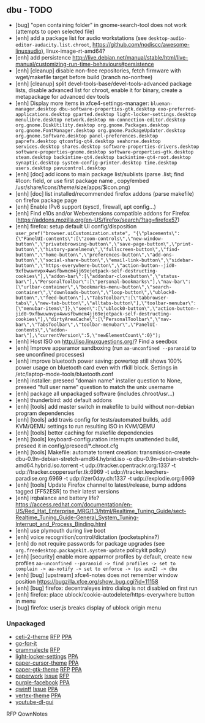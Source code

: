 ## dbu - TODO


 * [bug] "open containing folder" in gnome-search-tool does not work (attempts to open selected file)
 * [enh] add a package list for audio workstations (see `desktop-audio-editor-audacity.list.chroot`, https://github.com/nodiscc/awesome-linuxaudio), linux-image-rt-amd64?
 * [enh] add persistence http://live.debian.net/manual/stable/html/live-manual/customizing-run-time-behaviours#persistence
 * [enh] [cleanup] disable non-free repositories, fetch firmware with wget/makefile target before build (branch no-nonfree)
 * [enh] [cleanup] split devel-tools-base/devel-tools-advanced package lists, disable advanced list for chroot, enable it for binary, create a metapackage for advanced dev tools
 * [enh] Display more items in xfce4-settings-manager: `blueman-manager.desktop dbu-software-properties-gtk.desktop exo-preferred-applications.desktop gparted.desktop light-locker-settings.desktop menulibre.desktop network.desktop nm-connection-editor.desktop org.gnome.DiskUtility.desktop org.gnome.Packages.desktop org.gnome.FontManager.desktop org.gnome.PackageUpdater.desktop org.gnome.Software.desktop panel-preferences.desktop paprefs.desktop qtconfig-qt4.desktop seahorse.desktop services.desktop shares.desktop software-properties-drivers.desktop software-properties-gnome.desktop software-properties-gtk.desktop steam.desktop backintime-qt4.desktop backintime-qt4-root.desktop synaptic.desktop system-config-printer.desktop time.desktop users.desktop pavucontrol.desktop`
 * [enh] [doc] add icons to main package list/sublists (parse .list; find #Icon: field, or use first package name , copy/embed /usr/share/icons/$theme/$size/apps/$icon.png)
 * [enh] [doc] list installed/recommended firefox addons (parse makefile) on firefox package page
 * [enh] Enable IPv6 support (sysctl, firewall, apt config...)
 * [enh] Find e10s and/or Webextensions compatible addons for Firefox (https://addons.mozilla.org/en-US/firefox/search/?tag=firefox57)
 * [enh] firefox: setup default UI config/disposition `user_pref("browser.uiCustomization.state", "{\"placements\":{\"PanelUI-contents\":[\"zoom-controls\",\"new-window-button\",\"privatebrowsing-button\",\"save-page-button\",\"print-button\",\"history-panelmenu\",\"fullscreen-button\",\"find-button\",\"home-button\",\"preferences-button\",\"add-ons-button\",\"social-share-button\",\"email-link-button\",\"sidebar-button\",\"https-everywhere-button\",\"action-button--jid0-9xfbwuwnvpx4wwsfbwmcm4jj69ejetpack-self-destructing-cookies\"],\"addon-bar\":[\"addonbar-closebutton\",\"status-bar\"],\"PersonalToolbar\":[\"personal-bookmarks\"],\"nav-bar\":[\"urlbar-container\",\"bookmarks-menu-button\",\"search-container\",\"downloads-button\",\"loop-button\",\"ublock0-button\",\"feed-button\"],\"TabsToolbar\":[\"tabbrowser-tabs\",\"new-tab-button\",\"alltabs-button\"],\"toolbar-menubar\":[\"menubar-items\"]},\"seen\":[\"ublock0-button\",\"action-button--jid0-9xfbwuwnvpx4wwsfbwmcm4jj69ejetpack-self-destructing-cookies\"],\"dirtyAreaCache\":[\"PersonalToolbar\",\"nav-bar\",\"TabsToolbar\",\"toolbar-menubar\",\"PanelUI-contents\",\"addon-bar\"],\"currentVersion\":5,\"newElementCount\":0}");`
 * [enh] Host ISO on http://iso.linuxquestions.org/? Find a seedbox
 * [enh] Improve apparamor sandboxing (run `aa-unconfined --paranoid` to see unconfined processes)
 * [enh] improve bluetooth power saving: powertop still shows 100% power usage on bluetooth card even with rfkill block. Settings in /etc/laptop-mode-tools/bluetooth.conf
 * [enh] installer: preseed "domain name" installer question to None, preseed "full user name" question to match the unix username
 * [enh] package all unpackaged software (includes.chroot/usr...)
 * [enh] thunderbird: add default addons
 * [enh] [tools] add master switch in makefile to build without non-debian program dependencies
 * [enh] [tools] add travis config for tests/automated builds, add KVM/QEMU settings to run resulting ISO in KVM/QEMU
 * [enh] [tools] better caching for makefile dependencies
 * [enh] [tools] keyboard-configuration interrupts unattended build, preseed it in config/preseed/*.chroot.cfg
 * [enh] [tools] Makefile: automate torrent creation: transmission-create dbu-0.9n-debian-stretch-amd64.hybrid.iso -o dbu-0.9n-debian-stretch-amd64.hybrid.iso.torrent -t  udp://tracker.opentrackr.org:1337 -t  udp://tracker.coppersurfer.tk:6969   -t udp://tracker.leechers-paradise.org:6969 -t  udp://zer0day.ch:1337 -t  udp://explodie.org:6969
 * [enh] [tools] Update Firefox channel to latest/release, bump addons tagged [FF52ESR] to their latest versions
 * [enh] irqbalance and battery life? https://access.redhat.com/documentation/en-US/Red_Hat_Enterprise_MRG/1.3/html/Realtime_Tuning_Guide/sect-Realtime_Tuning_Guide-General_System_Tuning-Interrupt_and_Process_Binding.html
 * [enh] use plymouth during live boot
 * [enh] voice recognition/control/dictation (pocketsphinx?)
 * [enh] do not require passwords for package upgrades (see `org.freedesktop.packagekit.system-update` policykit policy)
 * [enh] [security] enable more apparmor profiles by default, create new profiles `aa-unconfined --paranoid -> find profiles -> set to complain -> aa-notify -> set to enforce -> (ps auxZ) -> dbu`
 * [enh] [bug] [upstream] xfce4-notes does not remember window position https://bugzilla.xfce.org/show_bug.cgi?id=11158
 * [enh] [bug] firefox: decentraleyes intro dialog is not disabled on first run
 * [enh] firefox: place ublock/cookie-autodelete/https-everywhere button in menu
 * [bug] firefox: user.js breaks display of ublock origin menu

### Unpackaged

 * [ceti-2-theme](https://github.com/horst3180/Ceti-2-theme) [RFP](http://bugs.debian.org/cgi-bin/bugreport.cgi?bug=862402) [PPA](http://download.opensuse.org/repositories/home:/Horst3180/Debian_8.0/all/)
 * [go-for-it](https://github.com/mank319/Go-For-It)
 * [grammalecte](https://www.dicollecte.org/grammalecte/telecharger.php) [RFP](http://bugs.debian.org/860579)
 * [light-locker-settings](https://launchpad.net/light-locker-settings) [PPA](http://archive.ubuntu.com/ubuntu/pool/universe/l/light-locker-settings/)
 * [paper-cursor-theme](https://github.com/snwh/paper-cursor-theme) [PPA](http://ppa.launchpad.net/snwh/pulp/ubuntu/pool/main/p/)
 * [paper-gtk-theme](https://github.com/snwh/paper-gtk-theme) [RFP](http://bugs.debian.org/cgi-bin/bugreport.cgi?bug=862403) [PPA](http://ppa.launchpad.net/snwh/pulp/ubuntu/pool/main/p/)
 * [paperwork](https://github.com/openpaperwork/paperwork/) [Issue](https://github.com/openpaperwork/paperwork/issues/466) [RFP](https://bugs.debian.org/721287)
 * [purple-facebook](https://github.com/dequis/purple-facebook/wiki) [PPA](http://download.opensuse.org/repositories/home:/jgeboski/Debian_9.0/amd64/)
 * [qwinff](https://qwinff.github.io/) [Issue](https://github.com/qwinff/qwinff/issues/18) [PPA](http://ppa.launchpad.net/lzh9102/qwinff/ubuntu/pool/main/q/)
 * [vertex-theme](https://github.com/horst3180/Vertex-theme) [PPA](http://download.opensuse.org/repositories/home:/Horst3180/Debian_8.0/all/)
 * [youtube-dl-gui](https://github.com/MrS0m30n3/youtube-dl-gui/releases)


RFP QownNotes